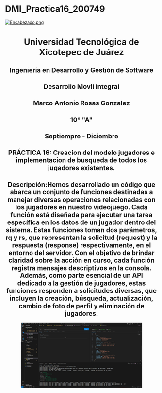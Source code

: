 # DMI_Practica16_200749

[![Encabezado.png](https://i.postimg.cc/PJKtvHNC/Encabezado.png)](https://postimg.cc/K3kXCdPb)

<div align="center">
  
# Universidad Tecnológica de Xicotepec de Juárez

## Ingeniería en Desarrollo y Gestión de Software

## Desarrollo Movil Integral

## Marco Antonio Rosas Gonzalez
 
## 10° "A"

## Septiempre - Diciembre

## PRÁCTICA 16: Creacion del modelo jugadores e implementacion de busqueda de todos los jugadores existentes.

## Descripción:Hemos desarrollado un código que abarca un conjunto de funciones destinadas a manejar diversas operaciones relacionadas con los jugadores en nuestro videojuego. Cada función está diseñada para ejecutar una tarea específica en los datos de un jugador dentro del sistema. Estas funciones toman dos parámetros, rq y rs, que representan la solicitud (request) y la respuesta (response) respectivamente, en el entorno del servidor. Con el objetivo de brindar claridad sobre la acción en curso, cada función registra mensajes descriptivos en la consola. Además, como parte esencial de un API dedicado a la gestión de jugadores, estas funciones responden a solicitudes diversas, que incluyen la creación, búsqueda, actualización, cambio de foto de perfil y eliminación de jugadores.

<p align="center">
<img src="./src/img/1.png" width="400" alt="Captura de Pantalla 1">

